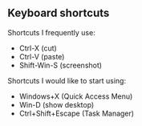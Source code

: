 
## Keyboard shortcuts
Shortcuts I frequently use: 
- Ctrl-X (cut)
- Ctrl-V (paste)
- Shift-Win-S (screenshot)

Shortcuts I would like to start using: 
- Windows+X (Quick Access Menu)
- Win-D (show desktop)
- Ctrl+Shift+Escape (Task Manager)
